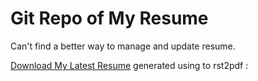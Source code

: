 Git Repo of My Resume
====================

Can't find a better way to manage and update resume.

[Download My Latest Resume](https://github.com/ragsagar/resume/raw/master/ragsagar.pdf) generated using to rst2pdf : 
